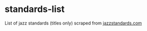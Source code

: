 # standards-list
List of jazz standards (titles only) scraped from [jazzstandards.com](http://www.jazzstandards.com)
